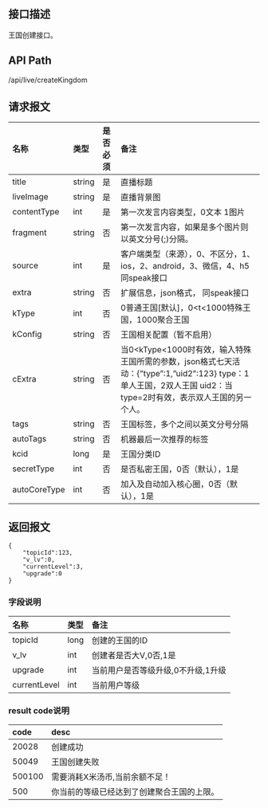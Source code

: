 ## 接口描述
王国创建接口。

## API Path
/api/live/createKingdom

## 请求报文
|名称|类型|是否必须|备注|
|:-|:-|:-|:-|
|title|string|是|直播标题|
|liveImage|string|是|直播背景图|
|contentType|int|是|第一次发言内容类型，0文本 1图片|
|fragment|string|否|第一次发言内容，如果是多个图片则以英文分号(;)分隔。|
|source|int|是|客户端类型（来源），0、不区分，1、ios，2、android，3、微信，4、h5   同speak接口|
|extra|string|否|扩展信息，json格式，   同speak接口|
|kType|int|否|0普通王国[默认]，0<t<1000特殊王国，1000聚合王国|
|kConfig|string|否|王国相关配置（暂不启用）|
|cExtra|string|否|当0<kType<1000时有效，输入特殊王国所需的参数，json格式七天活动：{”type”:1,”uid2”:123} type：1单人王国，2双人王国 uid2：当type=2时有效，表示双人王国的另一个人。|
|tags|string|否|王国标签，多个之间以英文分号分隔|
|autoTags|string|否|机器最后一次推荐的标签|
|kcid|long|是|王国分类ID|
|secretType|int|否|是否私密王国，0否（默认），1是|
|autoCoreType|int|否|加入及自动加入核心圈，0否（默认），1是|

## 返回报文
	{
		"topicId":123,
		"v_lv":0,
		"currentLevel":3,
		"upgrade":0
	}

### 字段说明
|名称|类型|备注|
|:-|:-|:-|
|topicId|long|创建的王国的ID|
|v_lv|int|创建者是否大V,0否,1是|
|upgrade|int|当前用户是否等级升级,0不升级,1升级|
|currentLevel|int|当前用户等级|


### result code说明
|code|desc|
|:-|:-|
|20028|创建成功|
|50049|王国创建失败|
|500100|需要消耗X米汤币,当前余额不足！|
|500|你当前的等级已经达到了创建聚合王国的上限。|